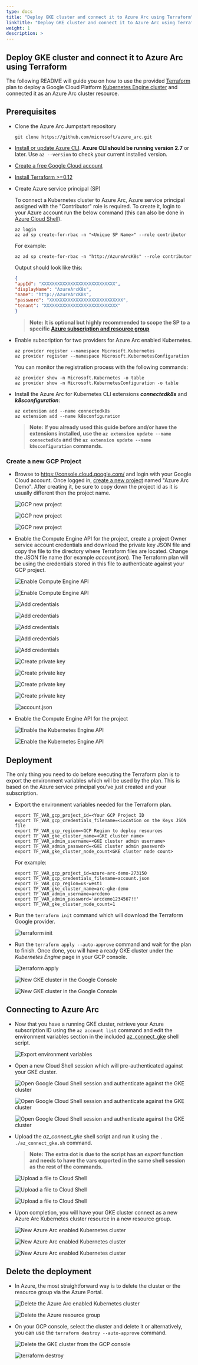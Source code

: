 ```yaml
---
type: docs
title: "Deploy GKE cluster and connect it to Azure Arc using Terraform"
linkTitle: "Deploy GKE cluster and connect it to Azure Arc using Terraform"
weight: 1
description: >
---
```


## Deploy GKE cluster and connect it to Azure Arc using Terraform

The following README will guide you on how to use the provided [Terraform](https://www.terraform.io/) plan to deploy a Google Cloud Platform [Kubernetes Engine cluster](https://cloud.google.com/kubernetes-engine) and connected it as an Azure Arc cluster resource.

## Prerequisites

* Clone the Azure Arc Jumpstart repository

    ```console
    git clone https://github.com/microsoft/azure_arc.git
    ```

* [Install or update Azure CLI](https://docs.microsoft.com/en-us/cli/azure/install-azure-cli?view=azure-cli-latest). **Azure CLI should be running version 2.7** or later. Use ```az --version``` to check your current installed version.

* [Create a free Google Cloud account](https://cloud.google.com/free)

* [Install Terraform >=0.12](https://learn.hashicorp.com/terraform/getting-started/install.html)

* Create Azure service principal (SP)

    To connect a Kubernetes cluster to Azure Arc, Azure service principal assigned with the "Contributor" role is required. To create it, login to your Azure account run the below command (this can also be done in [Azure Cloud Shell](https://shell.azure.com/)).

    ```console
    az login
    az ad sp create-for-rbac -n "<Unique SP Name>" --role contributor
    ```

    For example:

    ```console
    az ad sp create-for-rbac -n "http://AzureArcK8s" --role contributor
    ```

    Output should look like this:

    ```json
    {
    "appId": "XXXXXXXXXXXXXXXXXXXXXXXXXXXX",
    "displayName": "AzureArcK8s",
    "name": "http://AzureArcK8s",
    "password": "XXXXXXXXXXXXXXXXXXXXXXXXXXXX",
    "tenant": "XXXXXXXXXXXXXXXXXXXXXXXXXXXX"
    }
    ```

  > **Note: It is optional but highly recommended to scope the SP to a specific [Azure subscription and resource group](https://docs.microsoft.com/en-us/cli/azure/ad/sp?view=azure-cli-latest)**

* Enable subscription for two providers for Azure Arc enabled Kubernetes.
  
  ```console
  az provider register --namespace Microsoft.Kubernetes
  az provider register --namespace Microsoft.KubernetesConfiguration
  ```

  You can monitor the registration process with the following commands:

  ```console
  az provider show -n Microsoft.Kubernetes -o table
  az provider show -n Microsoft.KubernetesConfiguration -o table
  ```

* Install the Azure Arc for Kubernetes CLI extensions ***connectedk8s*** and ***k8sconfiguration***:

  ```console
  az extension add --name connectedk8s
  az extension add --name k8sconfiguration
  ```

  > **Note: If you already used this guide before and/or have the extensions installed, use the ```az extension update --name connectedk8s``` and the ```az extension update --name k8sconfiguration``` commands.**

### Create a new GCP Project

* Browse to https://console.cloud.google.com/ and login with your Google Cloud account. Once logged in, [create a new project](https://cloud.google.com/resource-manager/docs/creating-managing-projects) named "Azure Arc Demo". After creating it, be sure to copy down the project id as it is usually different then the project name.

  ![GCP new project](./01.png)

  ![GCP new project](./02.png)

  ![GCP new project](./03.png)

* Enable the Compute Engine API for the project, create a project Owner service account credentials and download the private key JSON file and copy the file to the directory where Terraform files are located. Change the JSON file name (for example *account.json*). The Terraform plan will be using the credentials stored in this file to authenticate against your GCP project.

  ![Enable Compute Engine API](./04.png)

  ![Enable Compute Engine API](./05.png)

  ![Add credentials](./06.png)

  ![Add credentials](./07.png)

  ![Add credentials](./08.png)

  ![Add credentials](./09.png)

  ![Add credentials](./10.png)

  ![Create private key](./11.png)

  ![Create private key](./12.png)

  ![Create private key](./13.png)

  ![Create private key](./14.png)

  ![account.json](./15.png)

* Enable the Compute Engine API for the project

  ![Enable the Kubernetes Engine API](./16.png)

  ![Enable the Kubernetes Engine API](./17.png)

## Deployment

The only thing you need to do before executing the Terraform plan is to export the environment variables which will be used by the plan. This is based on the Azure service principal you've just created and your subscription.  

* Export the environment variables needed for the Terraform plan.

  ```console
  export TF_VAR_gcp_project_id=<Your GCP Project ID
  export TF_VAR_gcp_credentials_filename=<Location on the Keys JSON file
  export TF_VAR_gcp_region=<GCP Region to deploy resources
  export TF_VAR_gke_cluster_name=<GKE cluster name>
  export TF_VAR_admin_username=<GKE cluster admin username>
  export TF_VAR_admin_password=<GKE cluster admin password>
  export TF_VAR_gke_cluster_node_count<GKE cluster node count>
  ```  

  For example:

  ```console
  export TF_VAR_gcp_project_id=azure-arc-demo-273150
  export TF_VAR_gcp_credentials_filename=account.json
  export TF_VAR_gcp_region=us-west1
  export TF_VAR_gke_cluster_name=arc-gke-demo
  export TF_VAR_admin_username=arcdemo
  export TF_VAR_admin_password='arcdemo1234567!!'
  export TF_VAR_gke_cluster_node_count=1
  ```

* Run the ```terraform init``` command which will download the Terraform Google provider.

  ![terraform init](./18.png)

* Run the ```terraform apply --auto-approve``` command and wait for the plan to finish. Once done, you will have a ready GKE cluster under the *Kubernetes Engine* page in your GCP console.

  ![terraform apply](./19.png)

  ![New GKE cluster in the Google Console](./20.png)

  ![New GKE cluster in the Google Console](./21.png)

## Connecting to Azure Arc

* Now that you have a running GKE cluster, retrieve your Azure subscription ID using the ```az account list``` command and edit the environment variables section in the included [az_connect_gke](https://github.com/microsoft/azure_arc/blob/main/azure_arc_k8s_jumpstart/gke/terraform/scripts/az_connect_gke.sh) shell script.

  ![Export environment variables](./22.png)

* Open a new Cloud Shell session which will pre-authenticated against your GKE cluster.

  ![Open Google Cloud Shell session and authenticate against the GKE cluster](./23.png)

  ![Open Google Cloud Shell session and authenticate against the GKE cluster](./24.png)

  ![Open Google Cloud Shell session and authenticate against the GKE cluster](./25.png)

* Upload the *az_connect_gke* shell script and run it using the ```. ./az_connect_gke.sh``` command.

  > **Note: The extra dot is due to the script has an *export* function and needs to have the vars exported in the same shell session as the rest of the commands.**

  ![Upload a file to Cloud Shell](./26.png)

  ![Upload a file to Cloud Shell](./27.png)

  ![Upload a file to Cloud Shell](./28.png)

* Upon completion, you will have your GKE cluster connect as a new Azure Arc Kubernetes cluster resource in a new resource group.

  ![New Azure Arc enabled Kubernetes cluster](./29.png)

  ![New Azure Arc enabled Kubernetes cluster](./30.png)

  ![New Azure Arc enabled Kubernetes cluster](./31.png)

## Delete the deployment

* In Azure, the most straightforward way is to delete the cluster or the resource group via the Azure Portal.

  ![Delete the Azure Arc enabled Kubernetes cluster](./32.png)

  ![Delete the Azure resource group](./33.png)

* On your GCP console, select the cluster and delete it or alternatively, you can use the ```terraform destroy --auto-approve``` command.

  ![Delete the GKE cluster from the GCP console](./34.png)

  ![terraform destroy](./35.png)
